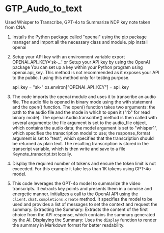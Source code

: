 # GTP_Audo_to_text
Used Whisper to Transcribe, GPT-4o to Summarize NDP key note taken from CNA.
1. Installs the Python package called "openai" using the pip package manager
   and Import all the necessary class and module.
   pip install openai
   
2. Setup your API key with an environment variable
   export OPENAI_API_KEY='sk-...'
   or Setup your API key by using the OpenAI package
   You can set up a key within your Python program using openai.api_key.
   This method is not recommended as it exposes your API to the public.
   I using this method only for testing purpose.

   api_key = "sk-"
   os.environ["OPENAI_API_KEY"] = api_key

4. The code imports the openai module and uses it to transcribe an audio file.
   The audio file is opened in binary mode using the with statement and the open() function.
   The open() function takes two arguments: the path to the audio file and the mode in which
   to open it ("rb" for read binary mode).
   The openai.Audio.transcribe() method is then called with several arguments: the file argument
   is set to the audio_file object, which contains the audio data; the model argument is set to "whisper1",
   which specifies the transcription model to use; the response_format argument is set to "text",
   which specifies that the transcription should be returned as plain text. The resulting transcription
   is stored in the transcript variable, which is then write and save to a file Keynote_transcript.txt locally.

5. Display the required number of tokens and ensure the token limit is not exceeded.
   For this example it take less than 1K tokens using GPT-4o model.

6. This code leverages the GPT-4o model to summarize the video transcripts. It extracts key points and
   presents them in a concise and energetic manner.
   Initializes a call to the OpenAI API using the `client.chat.completions.create` method.
   It specifies the model to be used and provides a list of messages to set the context and request the summary.
   Extracting the Summary:
   Extracts the content of the first choice from the API response, which contains the summary generated by the AI.
   Displaying the Summary:
   Uses the `display` function to render the summary in Markdown format for better readability.



   
   
   
   
